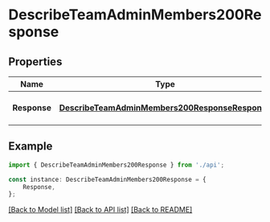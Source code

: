 # DescribeTeamAdminMembers200Response


## Properties

Name | Type | Description | Notes
------------ | ------------- | ------------- | -------------
**Response** | [**DescribeTeamAdminMembers200ResponseResponse**](DescribeTeamAdminMembers200ResponseResponse.md) |  | [optional] [default to undefined]

## Example

```typescript
import { DescribeTeamAdminMembers200Response } from './api';

const instance: DescribeTeamAdminMembers200Response = {
    Response,
};
```

[[Back to Model list]](../README.md#documentation-for-models) [[Back to API list]](../README.md#documentation-for-api-endpoints) [[Back to README]](../README.md)
